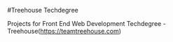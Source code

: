 #Treehouse Techdegree

Projects for Front End Web Development Techdegree - Treehouse(https://teamtreehouse.com)